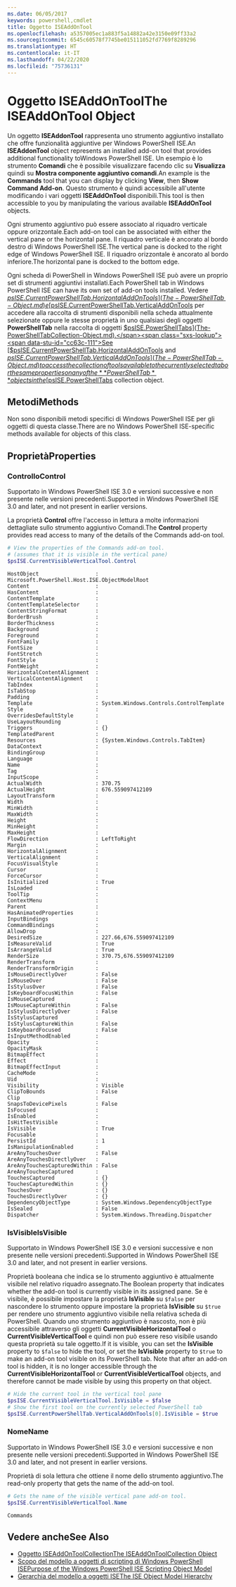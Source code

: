 ```yaml
---
ms.date: 06/05/2017
keywords: powershell,cmdlet
title: Oggetto ISEAddOnTool
ms.openlocfilehash: a5357005ec1a883f5a14882a42e3150e09ff33a2
ms.sourcegitcommit: 6545c60578f7745be015111052fd7769f8289296
ms.translationtype: HT
ms.contentlocale: it-IT
ms.lasthandoff: 04/22/2020
ms.locfileid: "75736131"
---
```

# <a name="the-iseaddontool-object"></a><span data-ttu-id="cc63c-103">Oggetto ISEAddOnTool</span><span class="sxs-lookup"><span data-stu-id="cc63c-103">The ISEAddOnTool Object</span></span>

<span data-ttu-id="cc63c-104">Un oggetto **ISEAddonTool** rappresenta uno strumento aggiuntivo installato che offre funzionalità aggiuntive per Windows PowerShell ISE.</span><span class="sxs-lookup"><span data-stu-id="cc63c-104">An **ISEAddonTool** object represents an installed add-on tool that provides additional functionality toWindows PowerShell ISE.</span></span> <span data-ttu-id="cc63c-105">Un esempio è lo strumento **Comandi** che è possibile visualizzare facendo clic su **Visualizza** quindi su **Mostra componente aggiuntivo comandi**.</span><span class="sxs-lookup"><span data-stu-id="cc63c-105">An example is the **Commands** tool that you can display by clicking **View**, then **Show Command Add-on**.</span></span> <span data-ttu-id="cc63c-106">Questo strumento è quindi accessibile all'utente modificando i vari oggetti **ISEAddOnTool** disponibili.</span><span class="sxs-lookup"><span data-stu-id="cc63c-106">This tool is then accessible to you by manipulating the various available **ISEAddOnTool** objects.</span></span>

<span data-ttu-id="cc63c-107">Ogni strumento aggiuntivo può essere associato al riquadro verticale oppure orizzontale.</span><span class="sxs-lookup"><span data-stu-id="cc63c-107">Each add-on tool can be associated with either the vertical pane or the horizontal pane.</span></span> <span data-ttu-id="cc63c-108">Il riquadro verticale è ancorato al bordo destro di Windows PowerShell ISE.</span><span class="sxs-lookup"><span data-stu-id="cc63c-108">The vertical pane is docked to the right edge of Windows PowerShell ISE.</span></span> <span data-ttu-id="cc63c-109">Il riquadro orizzontale è ancorato al bordo inferiore.</span><span class="sxs-lookup"><span data-stu-id="cc63c-109">The horizontal pane is docked to the bottom edge.</span></span>

<span data-ttu-id="cc63c-110">Ogni scheda di PowerShell in Windows PowerShell ISE può avere un proprio set di strumenti aggiuntivi installati.</span><span class="sxs-lookup"><span data-stu-id="cc63c-110">Each PowerShell tab in Windows PowerShell ISE can have its own set of add-on tools installed.</span></span> <span data-ttu-id="cc63c-111">Vedere [$psISE.CurrentPowerShellTab.HorizontalAddOnTools](The-PowerShellTab-Object.md) e [$psISE.CurrentPowerShellTab.VerticalAddOnTools](The-PowerShellTab-Object.md) per accedere alla raccolta di strumenti disponibili nella scheda attualmente selezionate oppure le stesse proprietà in uno qualsiasi degli oggetti **PowerShellTab** nella raccolta di oggetti [$psISE.PowerShellTabs](The-PowerShellTabCollection-Object.md).</span><span class="sxs-lookup"><span data-stu-id="cc63c-111">See [$psISE.CurrentPowerShellTab.HorizontalAddOnTools](The-PowerShellTab-Object.md) and [$psISE.CurrentPowerShellTab.VerticalAddOnTools](The-PowerShellTab-Object.md) to access the collection of tools available to the currently selected tab or the same properties on any of the **PowerShellTab** objects in the [$psISE.PowerShellTabs](The-PowerShellTabCollection-Object.md) collection object.</span></span>

## <a name="methods"></a><span data-ttu-id="cc63c-112">Metodi</span><span class="sxs-lookup"><span data-stu-id="cc63c-112">Methods</span></span>

<span data-ttu-id="cc63c-113">Non sono disponibili metodi specifici di Windows PowerShell ISE per gli oggetti di questa classe.</span><span class="sxs-lookup"><span data-stu-id="cc63c-113">There are no Windows PowerShell ISE-specific methods available for objects of this class.</span></span>

## <a name="properties"></a><span data-ttu-id="cc63c-114">Proprietà</span><span class="sxs-lookup"><span data-stu-id="cc63c-114">Properties</span></span>

### <a name="control"></a><span data-ttu-id="cc63c-115">Controllo</span><span class="sxs-lookup"><span data-stu-id="cc63c-115">Control</span></span>

<span data-ttu-id="cc63c-116">Supportato in Windows PowerShell ISE 3.0 e versioni successive e non presente nelle versioni precedenti.</span><span class="sxs-lookup"><span data-stu-id="cc63c-116">Supported in Windows PowerShell ISE 3.0 and later, and not present in earlier versions.</span></span>

<span data-ttu-id="cc63c-117">La proprietà **Control** offre l'accesso in lettura a molte informazioni dettagliate sullo strumento aggiuntivo Comandi.</span><span class="sxs-lookup"><span data-stu-id="cc63c-117">The **Control** property provides read access to many of the details of the Commands add-on tool.</span></span>

```powershell
# View the properties of the Commands add-on tool.
# (assumes that it is visible in the vertical pane)
$psISE.CurrentVisibleVerticalTool.Control
```

```Output
HostObject                  : Microsoft.PowerShell.Host.ISE.ObjectModelRoot
Content                     :
HasContent                  :
ContentTemplate             :
ContentTemplateSelector     :
ContentStringFormat         :
BorderBrush                 :
BorderThickness             :
Background                  :
Foreground                  :
FontFamily                  :
FontSize                    :
FontStretch                 :
FontStyle                   :
FontWeight                  :
HorizontalContentAlignment  :
VerticalContentAlignment    :
TabIndex                    :
IsTabStop                   :
Padding                     :
Template                    : System.Windows.Controls.ControlTemplate
Style                       :
OverridesDefaultStyle       :
UseLayoutRounding           :
Triggers                    : {}
TemplatedParent             :
Resources                   : {System.Windows.Controls.TabItem}
DataContext                 :
BindingGroup                :
Language                    :
Name                        :
Tag                         :
InputScope                  :
ActualWidth                 : 370.75
ActualHeight                : 676.559097412109
LayoutTransform             :
Width                       :
MinWidth                    :
MaxWidth                    :
Height                      :
MinHeight                   :
MaxHeight                   :
FlowDirection               : LeftToRight
Margin                      :
HorizontalAlignment         :
VerticalAlignment           :
FocusVisualStyle            :
Cursor                      :
ForceCursor                 :
IsInitialized               : True
IsLoaded                    :
ToolTip                     :
ContextMenu                 :
Parent                      :
HasAnimatedProperties       :
InputBindings               :
CommandBindings             :
AllowDrop                   :
DesiredSize                 : 227.66,676.559097412109
IsMeasureValid              : True
IsArrangeValid              : True
RenderSize                  : 370.75,676.559097412109
RenderTransform             :
RenderTransformOrigin       :
IsMouseDirectlyOver         : False
IsMouseOver                 : False
IsStylusOver                : False
IsKeyboardFocusWithin       : False
IsMouseCaptured             :
IsMouseCaptureWithin        : False
IsStylusDirectlyOver        : False
IsStylusCaptured            :
IsStylusCaptureWithin       : False
IsKeyboardFocused           : False
IsInputMethodEnabled        :
Opacity                     :
OpacityMask                 :
BitmapEffect                :
Effect                      :
BitmapEffectInput           :
CacheMode                   :
Uid                         :
Visibility                  : Visible
ClipToBounds                : False
Clip                        :
SnapsToDevicePixels         : False
IsFocused                   :
IsEnabled                   :
IsHitTestVisible            :
IsVisible                   : True
Focusable                   :
PersistId                   : 1
IsManipulationEnabled       :
AreAnyTouchesOver           : False
AreAnyTouchesDirectlyOver   :
AreAnyTouchesCapturedWithin : False
AreAnyTouchesCaptured       :
TouchesCaptured             : {}
TouchesCapturedWithin       : {}
TouchesOver                 : {}
TouchesDirectlyOver         : {}
DependencyObjectType        : System.Windows.DependencyObjectType
IsSealed                    : False
Dispatcher                  : System.Windows.Threading.Dispatcher
```

### <a name="isvisible"></a><span data-ttu-id="cc63c-118">IsVisible</span><span class="sxs-lookup"><span data-stu-id="cc63c-118">IsVisible</span></span>

<span data-ttu-id="cc63c-119">Supportato in Windows PowerShell ISE 3.0 e versioni successive e non presente nelle versioni precedenti.</span><span class="sxs-lookup"><span data-stu-id="cc63c-119">Supported in Windows PowerShell ISE 3.0 and later, and not present in earlier versions.</span></span>

<span data-ttu-id="cc63c-120">Proprietà booleana che indica se lo strumento aggiuntivo è attualmente visibile nel relativo riquadro assegnato.</span><span class="sxs-lookup"><span data-stu-id="cc63c-120">The Boolean property that indicates whether the add-on tool is currently visible in its assigned pane.</span></span> <span data-ttu-id="cc63c-121">Se è visibile, è possibile impostare la proprietà **IsVisible** su `$false` per nascondere lo strumento oppure impostare la proprietà **IsVisible** su `$true` per rendere uno strumento aggiuntivo visibile nella relativa scheda di PowerShell. Quando uno strumento aggiuntivo è nascosto, non è più accessibile attraverso gli oggetti **CurrentVisibleHorizontalTool** o **CurrentVisibleVerticalTool** e quindi non può essere reso visibile usando questa proprietà su tale oggetto.</span><span class="sxs-lookup"><span data-stu-id="cc63c-121">If it is visible, you can set the **IsVisible** property to `$false` to hide the tool, or set the **IsVisible** property to `$true` to make an add-on tool visible on its PowerShell tab. Note that after an add-on tool is hidden, it is no longer accessible through the **CurrentVisibleHorizontalTool** or **CurrentVisibleVerticalTool** objects, and therefore cannot be made visible by using this property on that object.</span></span>

```powershell
# Hide the current tool in the vertical tool pane
$psISE.CurrentVisibleVerticalTool.IsVisible = $false
# Show the first tool on the currently selected PowerShell tab
$psISE.CurrentPowerShellTab.VerticalAddOnTools[0].IsVisible = $true
```

### <a name="name"></a><span data-ttu-id="cc63c-122">Nome</span><span class="sxs-lookup"><span data-stu-id="cc63c-122">Name</span></span>

<span data-ttu-id="cc63c-123">Supportato in Windows PowerShell ISE 3.0 e versioni successive e non presente nelle versioni precedenti.</span><span class="sxs-lookup"><span data-stu-id="cc63c-123">Supported in Windows PowerShell ISE 3.0 and later, and not present in earlier versions.</span></span>

<span data-ttu-id="cc63c-124">Proprietà di sola lettura che ottiene il nome dello strumento aggiuntivo.</span><span class="sxs-lookup"><span data-stu-id="cc63c-124">The read-only property that gets the name of the add-on tool.</span></span>

```powershell
# Gets the name of the visible vertical pane add-on tool.
$psISE.CurrentVisibleVerticalTool.Name
```

```Output
Commands
```

## <a name="see-also"></a><span data-ttu-id="cc63c-125">Vedere anche</span><span class="sxs-lookup"><span data-stu-id="cc63c-125">See Also</span></span>

- [<span data-ttu-id="cc63c-126">Oggetto ISEAddOnToolCollection</span><span class="sxs-lookup"><span data-stu-id="cc63c-126">The ISEAddOnToolCollection Object</span></span>](The-ISEAddOnToolCollection-Object.md)
- [<span data-ttu-id="cc63c-127">Scopo del modello a oggetti di scripting di Windows PowerShell ISE</span><span class="sxs-lookup"><span data-stu-id="cc63c-127">Purpose of the Windows PowerShell ISE Scripting Object Model</span></span>](Purpose-of-the-Windows-PowerShell-ISE-Scripting-Object-Model.md)
- [<span data-ttu-id="cc63c-128">Gerarchia del modello a oggetti ISE</span><span class="sxs-lookup"><span data-stu-id="cc63c-128">The ISE Object Model Hierarchy</span></span>](The-ISE-Object-Model-Hierarchy.md)
